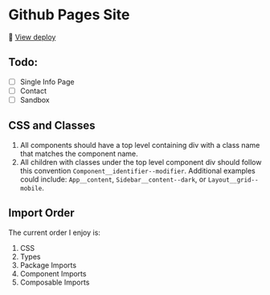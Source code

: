 # Github Pages Site
🚀 [View deploy](https://nathan-wade.com)

## Todo:
- [ ] Single Info Page
- [ ] Contact
- [ ] Sandbox

## CSS and Classes
1. All components should have a top level containing div with a class name that matches the component name.
2. All children with classes under the top level component div should follow this convention `Component__identifier--modifier`.  Additional examples could include: `App__content`, `Sidebar__content--dark`, or `Layout__grid--mobile`.

## Import Order
The current order I enjoy is:
1. CSS
2. Types
3. Package Imports
4. Component Imports
5. Composable Imports